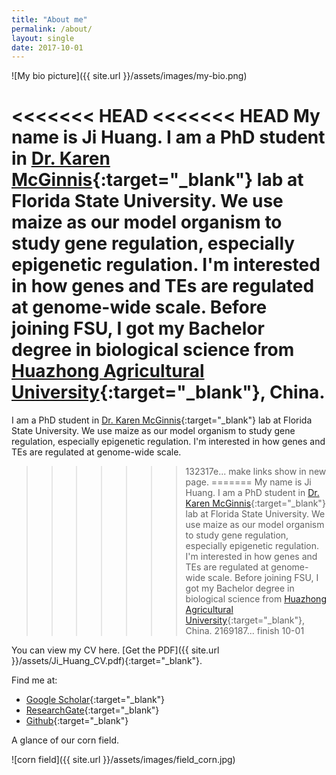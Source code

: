 ```yaml
---
title: "About me"
permalink: /about/
layout: single
date: 2017-10-01
---
```


![My bio picture]({{ site.url }}/assets/images/my-bio.png)

<<<<<<< HEAD
<<<<<<< HEAD
My name is Ji Huang. I am a PhD student in [Dr. Karen McGinnis][1]{:target="_blank"} lab at Florida State University. We use maize as our model organism to study gene regulation, especially epigenetic regulation. I'm interested in how genes and TEs are regulated at genome-wide scale. Before joining FSU, I got my Bachelor degree in biological science from [Huazhong Agricultural University][5]{:target="_blank"}, China.
=======
I am a PhD student in [Dr. Karen McGinnis][1]{:target="_blank"} lab at Florida State University. We use maize as our model organism to study gene regulation, especially epigenetic regulation. I'm interested in how genes and TEs are regulated at genome-wide scale.
>>>>>>> 132317e... make links show in new page.
=======
My name is Ji Huang. I am a PhD student in [Dr. Karen McGinnis][1]{:target="_blank"} lab at Florida State University. We use maize as our model organism to study gene regulation, especially epigenetic regulation. I'm interested in how genes and TEs are regulated at genome-wide scale. Before joining FSU, I got my Bachelor degree in biological science from [Huazhong Agricultural University][5]{:target="_blank"}, China.
>>>>>>> 2169187... finish 10-01

You can view my CV here. [Get the PDF]({{ site.url }}/assets/Ji_Huang_CV.pdf){:target="_blank"}.

Find me at:
  + [Google Scholar][2]{:target="_blank"}
  + [ResearchGate][3]{:target="_blank"}
  + [Github][4]{:target="_blank"}

A glance of our corn field.

![corn field]({{ site.url }}/assets/images/field_corn.jpg)



[1]:http://www.bio.fsu.edu/faculty.php?faculty-id=mcginnis
[2]:https://scholar.google.com/citations?user=WLWSBOIAAAAJ&hl=en
[3]:https://www.researchgate.net/profile/Ji_Huang4
[4]:https://github.com/timedreamer
[5]:http://www.hzau.edu.cn/
